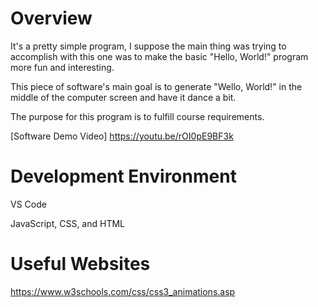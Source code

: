 # Overview

It's a pretty simple program, I suppose the main thing  was trying to accomplish with this one was to make the basic "Hello, World!" program more fun and interesting. 

This piece of software's main goal is to generate "Wello, World!" in the middle of the computer screen and have it dance a bit.

The purpose for this program is to fulfill course requirements.

[Software Demo Video] https://youtu.be/rOI0pE9BF3k

# Development Environment

VS Code

JavaScript, CSS, and HTML

# Useful Websites

https://www.w3schools.com/css/css3_animations.asp